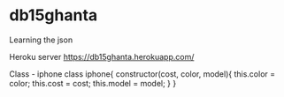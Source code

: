 # db15ghanta
Learning the json 

Heroku server <https://db15ghanta.herokuapp.com/>

Class - iphone class iphone{ constructor(cost, color, model){ this.color = color; this.cost = cost; this.model = model; } }
